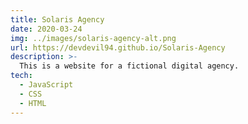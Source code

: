 ```yaml
---
title: Solaris Agency
date: 2020-03-24
img: ../images/solaris-agency-alt.png
url: https://devdevil94.github.io/Solaris-Agency
description: >-
  This is a website for a fictional digital agency.
tech:
  - JavaScript
  - CSS
  - HTML
---
```

